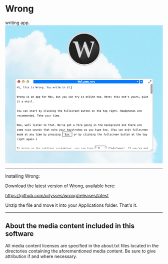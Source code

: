# Wrong
writing app.
![](wrongappscreenshot.png)
* * *
Installing Wrong:

Download the latest version of Wrong, available here:

https://github.com/urlysses/wrong/releases/latest

Unzip the file and move it into your Applications folder. That's it.
* * *
## About the media content included in this software
All media content licenses are specified in the about.txt files located in the
directories containing the aforementioned media content. Be sure to give
attribution if and where necessary.
